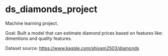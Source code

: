 # ds_diamonds_project

Machine learning project. 

Goal: Built a model that can estimate diamond prices based on features like: dimentions and quality features.

Dataset source: https://www.kaggle.com/shivam2503/diamonds
